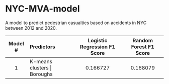 # NYC-MVA-model

A model to predict pedestrian casualties based on accidents in NYC between 2012 and 2020.

| Model # | Predictors | Logistic Regression F1 Score | Random Forest F1 Score |
| :---: | :--- | :---: | :---: |
| 1 | K-means clusters \| Boroughs | 0.166727 | 0.168079 |